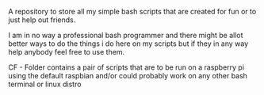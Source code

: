 A repository to store all my simple bash scripts that are created for fun or to just help out friends.

I am in no way a professional bash programmer and there might be allot better ways to do the things i do here on my scripts but if they in any way help anybody feel free to use them.

CF - Folder contains a pair of scripts that are to be run on a raspberry pi using the default raspbian and/or could probably work on any other bash terminal or linux distro

